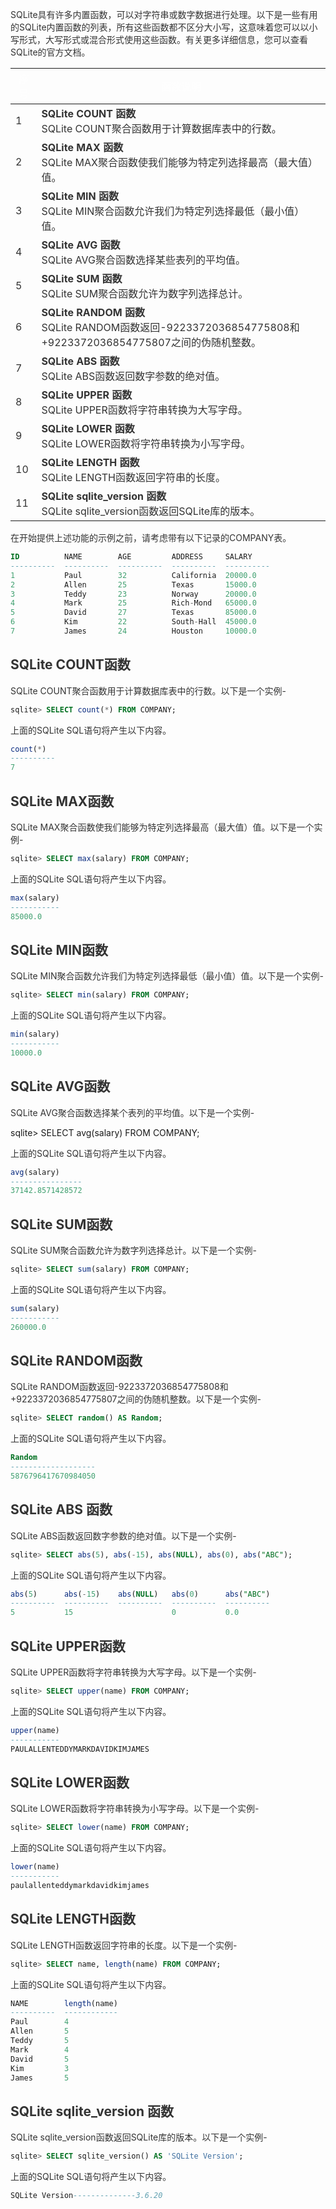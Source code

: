<font style="color:rgb(51, 51, 51);">SQLite具有许多内置函数，可以对字符串或数字数据进行处理。以下是一些有用的SQLite内置函数的列表，所有这些函数都不区分大小写，这意味着您可以以小写形式，大写形式或混合形式使用这些函数。有关更多详细信息，您可以查看SQLite的官方文档。</font>

| <font style="color:rgb(254, 254, 254);">序号</font> | <font style="color:rgb(254, 254, 254);">函数说明</font> |
| --- | --- |
| <font style="color:rgb(51, 51, 51);">1</font> | **<font style="color:rgb(51, 51, 51);">SQLite COUNT 函数</font>**<br/><font style="color:rgb(51, 51, 51);">SQLite COUNT聚合函数用于计算数据库表中的行数。</font> |
| <font style="color:rgb(51, 51, 51);">2</font> | **<font style="color:rgb(51, 51, 51);">SQLite MAX</font>****<font style="color:rgb(51, 51, 51);"> </font>****<font style="color:rgb(51, 51, 51);">函数</font>**<br/><font style="color:rgb(51, 51, 51);">SQLite MAX聚合函数使我们能够为特定列选择最高（最大值）值。</font> |
| <font style="color:rgb(51, 51, 51);">3</font> | **<font style="color:rgb(51, 51, 51);">SQLite MIN 函数</font>**<br/><font style="color:rgb(51, 51, 51);">SQLite MIN聚合函数允许我们为特定列选择最低（最小值）值。</font> |
| <font style="color:rgb(51, 51, 51);">4</font> | **<font style="color:rgb(51, 51, 51);">SQLite AVG 函数</font>**<br/><font style="color:rgb(51, 51, 51);">SQLite AVG聚合函数选择某些表列的平均值。</font> |
| <font style="color:rgb(51, 51, 51);">5</font> | **<font style="color:rgb(51, 51, 51);">SQLite SUM 函数</font>**<br/><font style="color:rgb(51, 51, 51);">SQLite SUM聚合函数允许为数字列选择总计。</font> |
| <font style="color:rgb(51, 51, 51);">6</font> | **<font style="color:rgb(51, 51, 51);">SQLite RANDOM 函数</font>**<br/><font style="color:rgb(51, 51, 51);">SQLite RANDOM函数返回-9223372036854775808和+9223372036854775807之间的伪随机整数。</font> |
| <font style="color:rgb(51, 51, 51);">7</font> | **<font style="color:rgb(51, 51, 51);">SQLite ABS 函数</font>**<br/><font style="color:rgb(51, 51, 51);">SQLite ABS函数返回数字参数的绝对值。</font> |
| <font style="color:rgb(51, 51, 51);">8</font> | **<font style="color:rgb(51, 51, 51);">SQLite UPPER 函数</font>**<br/><font style="color:rgb(51, 51, 51);">SQLite UPPER函数将字符串转换为大写字母。</font> |
| <font style="color:rgb(51, 51, 51);">9</font> | **<font style="color:rgb(51, 51, 51);">SQLite LOWER 函数</font>**<br/><font style="color:rgb(51, 51, 51);">SQLite LOWER函数将字符串转换为小写字母。</font> |
| <font style="color:rgb(51, 51, 51);">10</font> | **<font style="color:rgb(51, 51, 51);">SQLite LENGTH 函数</font>**<br/><font style="color:rgb(51, 51, 51);">SQLite LENGTH函数返回字符串的长度。</font> |
| <font style="color:rgb(51, 51, 51);">11</font> | **<font style="color:rgb(51, 51, 51);">SQLite sqlite_version 函数</font>**<br/><font style="color:rgb(51, 51, 51);">SQLite sqlite_version函数返回SQLite库的版本。</font> |


<font style="color:rgb(51, 51, 51);">在开始提供上述功能的示例之前，请考虑带有以下记录的COMPANY表。</font>

```sql
ID          NAME        AGE         ADDRESS     SALARY
----------  ----------  ----------  ----------  ----------
1           Paul        32          California  20000.0
2           Allen       25          Texas       15000.0
3           Teddy       23          Norway      20000.0
4           Mark        25          Rich-Mond   65000.0
5           David       27          Texas       85000.0
6           Kim         22          South-Hall  45000.0
7           James       24          Houston     10000.0
```

## <font style="color:rgb(51, 51, 51);">SQLite COUNT函数</font>
<font style="color:rgb(51, 51, 51);">SQLite COUNT聚合函数用于计算数据库表中的行数。以下是一个实例-</font>

```sql
sqlite> SELECT count(*) FROM COMPANY;
```

<font style="color:rgb(51, 51, 51);">上面的SQLite SQL语句将产生以下内容。</font>

```sql
count(*)
----------
7
```

## <font style="color:rgb(51, 51, 51);">SQLite MAX函数</font>
<font style="color:rgb(51, 51, 51);">SQLite MAX聚合函数使我们能够为特定列选择最高（最大值）值。以下是一个实例-</font>

```sql
sqlite> SELECT max(salary) FROM COMPANY;
```

<font style="color:rgb(51, 51, 51);">上面的SQLite SQL语句将产生以下内容。</font>

```sql
max(salary)
-----------
85000.0
```

## <font style="color:rgb(51, 51, 51);">SQLite MIN函数</font>
<font style="color:rgb(51, 51, 51);">SQLite MIN聚合函数允许我们为特定列选择最低（最小值）值。以下是一个实例-</font>

```sql
sqlite> SELECT min(salary) FROM COMPANY;
```

<font style="color:rgb(51, 51, 51);">上面的SQLite SQL语句将产生以下内容。</font>

```sql
min(salary)
-----------
10000.0
```

## <font style="color:rgb(51, 51, 51);">SQLite AVG函数</font>
<font style="color:rgb(51, 51, 51);">SQLite AVG聚合函数选择某个表列的平均值。以下是一个实例-</font>

sqlite> SELECT avg(salary) FROM COMPANY;

<font style="color:rgb(51, 51, 51);">上面的SQLite SQL语句将产生以下内容。</font>

```sql
avg(salary)
----------------
37142.8571428572
```

## <font style="color:rgb(51, 51, 51);">SQLite SUM函数</font>
<font style="color:rgb(51, 51, 51);">SQLite SUM聚合函数允许为数字列选择总计。以下是一个实例-</font>

```sql
sqlite> SELECT sum(salary) FROM COMPANY;
```

<font style="color:rgb(51, 51, 51);">上面的SQLite SQL语句将产生以下内容。</font>

```sql
sum(salary)
-----------
260000.0
```

## <font style="color:rgb(51, 51, 51);">SQLite RANDOM函数</font>
<font style="color:rgb(51, 51, 51);">SQLite RANDOM函数返回-9223372036854775808和+9223372036854775807之间的伪随机整数。以下是一个实例-</font>

```sql
sqlite> SELECT random() AS Random;
```

<font style="color:rgb(51, 51, 51);">上面的SQLite SQL语句将产生以下内容。</font>

```sql
Random
-------------------
5876796417670984050
```

## <font style="color:rgb(51, 51, 51);">SQLite ABS 函数  
</font>
<font style="color:rgb(51, 51, 51);">SQLite ABS函数返回数字参数的绝对值。以下是一个实例-</font>

```sql
sqlite> SELECT abs(5), abs(-15), abs(NULL), abs(0), abs("ABC");
```

<font style="color:rgb(51, 51, 51);">上面的SQLite SQL语句将产生以下内容。</font>

```sql
abs(5)      abs(-15)    abs(NULL)   abs(0)      abs("ABC")
----------  ----------  ----------  ----------  ----------
5           15                      0           0.0
```

## <font style="color:rgb(51, 51, 51);">SQLite UPPER函数</font>
<font style="color:rgb(51, 51, 51);">SQLite UPPER函数将字符串转换为大写字母。以下是一个实例-</font>

```sql
sqlite> SELECT upper(name) FROM COMPANY;
```

<font style="color:rgb(51, 51, 51);">上面的SQLite SQL语句将产生以下内容。</font>

```sql
upper(name)
-----------
PAULALLENTEDDYMARKDAVIDKIMJAMES
```

## <font style="color:rgb(51, 51, 51);">SQLite LOWER函数</font>
<font style="color:rgb(51, 51, 51);">SQLite LOWER函数将字符串转换为小写字母。以下是一个实例-</font>

```sql
sqlite> SELECT lower(name) FROM COMPANY;
```

<font style="color:rgb(51, 51, 51);">上面的SQLite SQL语句将产生以下内容。</font>

```sql
lower(name)
-----------
paulallenteddymarkdavidkimjames
```

## <font style="color:rgb(51, 51, 51);">SQLite LENGTH函数</font>
<font style="color:rgb(51, 51, 51);">SQLite LENGTH函数返回字符串的长度。以下是一个实例-</font>

```sql
sqlite> SELECT name, length(name) FROM COMPANY;
```

<font style="color:rgb(51, 51, 51);">上面的SQLite SQL语句将产生以下内容。</font>

```sql
NAME        length(name)
----------  ------------
Paul        4
Allen       5
Teddy       5
Mark        4
David       5
Kim         3
James       5
```

## <font style="color:rgb(51, 51, 51);">SQLite sqlite_version 函数</font>
<font style="color:rgb(51, 51, 51);">SQLite sqlite_version函数返回SQLite库的版本。以下是一个实例-</font>

```sql
sqlite> SELECT sqlite_version() AS 'SQLite Version';
```

<font style="color:rgb(51, 51, 51);">上面的SQLite SQL语句将产生以下内容。</font>

```sql
SQLite Version--------------3.6.20
```

